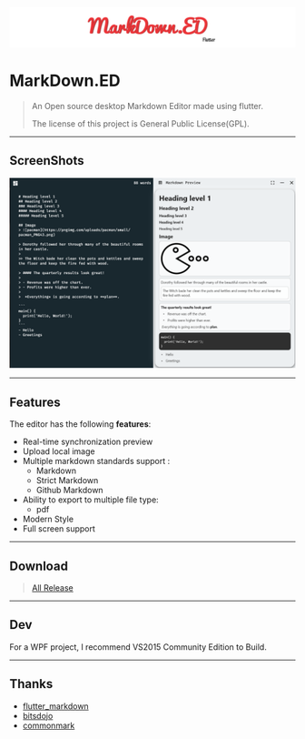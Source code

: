 ![logo](lib\constants\markdownEd.png) 
# MarkDown.ED
 >An Open source desktop Markdown Editor made using flutter.
 >
 >The license of this project is General Public License(GPL).
- ----
## ScreenShots
![image1](lib\constants\ss1.png)
- ---- 
## Features
The editor has the following **features**:
-   Real-time synchronization preview
-   Upload local image
-   Multiple markdown standards support :
    - Markdown
	- Strict Markdown
	- Github Markdown
-   Ability to export to multiple file type:
	- pdf
- Modern Style
- Full screen support
- ----
## Download
>[All Release]()
- ---
## Dev
For a WPF project, I recommend VS2015 Community Edition to Build.
- ---
## Thanks

- [flutter_markdown](https://github.com/flutter/flutter_markdown?ref=morioh.com&utm_source=morioh.com)
- [bitsdojo](https://github.com/bitsdojo/bitsdojo_window)
- [commonmark](https://github.com/commonmark/commonmark-spec)